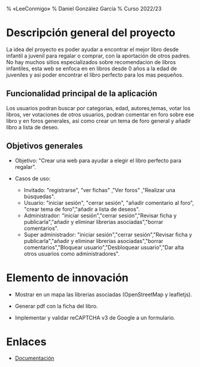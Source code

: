 % «LeeConmigo»
% Daniel González García
% Curso 2022/23

# Descripción general del proyecto

La idea del proyecto es poder ayudar a encontrar el mejor libro desde infantil a juvenil para regalar o comprar, con la aportación de otros padres. 
No hay muchos sitios especializados sobre recomendacion de libros infantiles, esta web se enfoca en en libros desde 0 años a la edad de juveniles y asi poder encontrar el libro perfecto para los mas pequeños. 


## Funcionalidad principal de la aplicación

Los usuarios podran buscar por categorias, edad, autores,temas, votar los libros, ver votaciones de otros usuarios, podran comentar en foro sobre ese libro y en foros generales, asi como crear un tema de foro general y añadir libro a lista de deseo.

## Objetivos generales

* Objetivo: "Crear una web para ayudar a elegir el libro perfecto para regalar".

* Casos de uso:

	* Invitado: "registrarse", "ver fichas" ,"Ver foros" ,"Realizar una búsquedas".
	* Usuario: "iniciar sesión", "cerrar sesión", "añadir comentario al foro", "crear tema de foro","añadir a lista de deseos".
	* Administrador: "iniciar sesión","cerrar sesión","Revisar ficha y publicarla","añadir y eliminar librerias asociadas","borrar comentarios".
  * Super administrador: "iniciar sesión","cerrar sesión","Revisar ficha y publicarla","añadir y eliminar librerias asociadas","borrar comentarios","Bloquear usuario","Desbloquear usuario","Dar alta otros usuarios como administradores".

# Elemento de innovación

 * Mostrar en un mapa las librerias asociadas (OpenStreetMap y leafletjs).

* Generar pdf con la ficha del libro.

* Implementar y validar reCAPTCHA v3 de Google a un formulario.


# Enlaces

 - [Documentación](https://github.com/DaniGG832/leeconmigo/blob/master/Documentacion.pdf)
 
